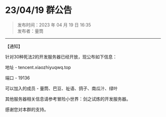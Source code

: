 # 23/04/19 群公告

> 发布时间：2023 年 04 月 19 日 16:35  
  发布者：量筒

---

【通知】

针对30种死法2的开发服务器已经开放，现公布如下信息：

地址 - tencent.xiaozhiyuqwq.top

端口 - 19136

可以加入的成员 - 量筒、巴豆、祉语、鸽子、南瓜汁、绿叶

其他服务器相关信息请参考冒险小世界：剑之试炼的开发服务器。

感谢您对本群的支持。
